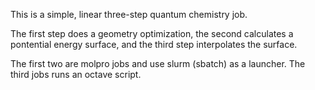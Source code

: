 <!--
SPDX-FileCopyrightText: 2022 Markus Kowalewski

SPDX-License-Identifier: GPL-3.0-only
-->

This is a simple, linear three-step quantum chemistry job.

The first step does a geometry optimization, the second calculates
a pontential energy surface, and the third step interpolates the surface.

The first two are molpro jobs and use slurm (sbatch) as a launcher.
The third jobs runs an octave script.
